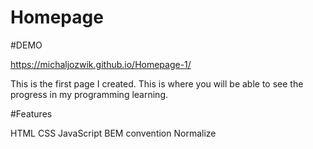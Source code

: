 # Homepage

#DEMO

https://michaljozwik.github.io/Homepage-1/



This is the first page I created. This is where you will be able to see the progress in my programming learning.

#Features

HTML
CSS
JavaScript
BEM convention
Normalize
